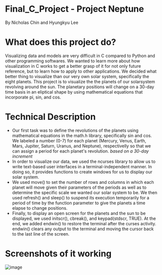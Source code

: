 # Final_C_Project - Project Neptune
By Nicholas Chin and Hyungkyu Lee

# What does this project do?
Visualizing data and models are very difficult in C compared to Python and other programming softwares. We wanted to learn more about how visualization in C works to get a better grasp of it for not only future reference, but to learn how to apply to other applications. We decided what better thing to visualize than our very own solar system, specifically the eight planets. This project is to visualize the the planets of our solarsystem revolving around the sun. The planetary positions will change on a 30-day time basis in an eliptical shape by using mathematical equations that incorporate pi, sin, and cos.

# Technical Description
- Our first task was to define the revolutions of the planets using mathematical equations in the math.h library, specifically sin and cos. We labeled a number (0-7) for each planet (Mercury, Venus, Earth, Mars, Jupiter, Saturn, Uranus, and Neptune), respectivelly so that we can assign a period for each planet's revolution. *based on a 30-day increment*
- In order to visualize our data, we used the ncurses library to allow us to write text-based user interfaces in a terminal-independent manner. In doing so, it provides functions to create windows for us to display our solar system. 
- We used move() to set the number of rows and columns in which each planet will move given their parameters of the periods as well as to determine the specific scale we wanted our solar system to be. We then used refresh() and sleep() to suspend its execution temporarily for a period of time by the function parameter to give the planets a time elapse to change positions.
- Finally, to display an open screen for the planets and the sun to be displayed, we used initscr(), cbreak(), and keypad(stdscr, TRUE). At the end, we added endwin() to restore the terminal after the curses activity. endwin() clears any output to the terminal and moving the cursor back to the last line of the screen.

# Screenshots of it working
![image](https://user-images.githubusercontent.com/91165100/146628859-aa3973ac-bb31-4afa-adf0-f4399ab1d0b5.png)
